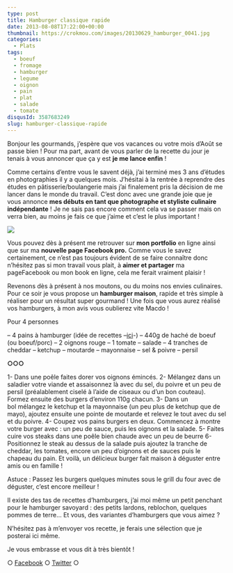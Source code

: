 ```yaml
---
type: post
title: Hamburger classique rapide
date: 2013-08-08T17:22:00+00:00
thumbnail: https://crokmou.com/images/20130629_hamburger_0041.jpg
categories:
  - Plats
tags:
  - boeuf
  - fromage
  - hamburger
  - legume
  - oignon
  - pain
  - plat
  - salade
  - tomate
disqusId: 3587683249
slug: hamburger-classique-rapide
---
```


Bonjour les gourmands, j’espère que vos vacances ou votre mois d’Août se passe bien ! Pour ma part, avant de vous parler de la recette du jour je tenais à vous annoncer que ça y est **je me lance enfin** !

Comme certains d’entre vous le savent déjà, j’ai terminé mes 3 ans d’études en photographies il y a quelques mois. J’hésitai à la rentrée à reprendre des études en pâtisserie/boulangerie mais j’ai finalement pris la décision de me lancer dans le monde du travail. C’est donc avec une grande joie que je vous annonce **mes débuts en tant que photographe et styliste culinaire indépendante** ! Je ne sais pas encore comment cela va se passer mais on verra bien, au moins je fais ce que j’aime et c’est le plus important !

[![](http://www.crokmou.com/wp-content/uploads/2013/08/fb-300x1281-300x128.jpg)](http://www.blogger.com/blogger.g?blogID=8651192907650572976)

Vous pouvez dès à présent me retrouver sur **mon portfolio** en ligne ainsi que sur ma **nouvelle page Facebook pro.** Comme vous le savez certainement, ce n’est pas toujours évident de se faire connaître donc n’hésitez pas si mon travail vous plait, à **aimer et partager** ma pageFacebook ou mon book en ligne, cela me ferait vraiment plaisir !

Revenons dès à présent à nos moutons, ou du moins nos envies culinaires. Pour ce soir je vous propose un **hamburger maison**, rapide et très simple à réaliser pour un résultat super gourmand ! Une fois que vous aurez réalisé vos hamburgers, à mon avis vous oublierez vite Macdo !

Pour 4 personnes

– 4 pains à hamburger (idée de recettes –[ici](http://www.cuisicook.com/recherche?query=pain+burger)-)
– 440g de haché de boeuf (ou boeuf/porc)
– 2 oignons rouge
– 1 tomate
– salade
– 4 tranches de cheddar
– ketchup
– moutarde
– mayonnaise
– sel & poivre
– persil

**○○○**

1- Dans une poêle faites dorer vos oignons émincés.
2- Mélangez dans un saladier votre viande et assaisonnez là avec du sel, du poivre et un peu de persil (préalablement ciselé à l’aide de ciseaux ou d’un bon couteau). Formez ensuite des burgers d’environ 110g chacun.
3- Dans un bol mélangez le ketchup et la mayonnaise (un peu plus de ketchup que de mayo), ajoutez ensuite une pointe de moutarde et relevez le tout avec du sel et du poivre.
4- Coupez vos pains burgers en deux. Commencez à montre votre burger avec : un peu de sauce, puis les oignons et la salade.
5- Faites cuire vos steaks dans une poêle bien chaude avec un peu de beurre
6- Positionnez le steak au dessus de la salade puis ajoutez la tranche de cheddar, les tomates, encore un peu d’oignons et de sauces puis le chapeau du pain. Et voilà, un délicieux burger fait maison à déguster entre amis ou en famille !

Astuce : Passez les burgers quelques minutes sous le grill du four avec de déguster, c’est encore meilleur !

Il existe des tas de recettes d’hamburgers, j’ai moi même un petit penchant pour le hamburger savoyard : des petits lardons, reblochon, quelques pommes de terre… Et vous, des variantes d’hamburgers que vous aimez ?

N’hésitez pas à m’envoyer vos recette, je ferais une sélection que je posterai ici même.

Je vous embrasse et vous dit à très bientôt !

○ [Facebook](https://www.facebook.com/crokmou.blog) ○ [Twitter](https://twitter.com/Crokmou) ○

 